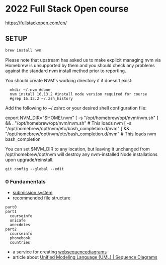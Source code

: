 # 2022 Full Stack Open course
https://fullstackopen.com/en/

## SETUP
```bash
brew install nvm
```

Please note that upstream has asked us to make explicit managing
nvm via Homebrew is unsupported by them and you should check any
problems against the standard nvm install method prior to reporting.

You should create NVM's working directory if it doesn't exist:
```
  mkdir ~/.nvm #done
  nvm install 16.13.2 #install node version required for course
  #grep 16.13.2 ~/.zsh_history
```
Add the following to ~/.zshrc or your desired shell
configuration file:

  export NVM_DIR="$HOME/.nvm"
  [ -s "/opt/homebrew/opt/nvm/nvm.sh" ] && \. "/opt/homebrew/opt/nvm/nvm.sh"  # This loads nvm
  [ -s "/opt/homebrew/opt/nvm/etc/bash_completion.d/nvm" ] && \. "/opt/homebrew/opt/nvm/etc/bash_completion.d/nvm"  # This loads nvm bash_completion

You can set $NVM_DIR to any location, but leaving it unchanged from
/opt/homebrew/opt/nvm will destroy any nvm-installed Node installations
upon upgrade/reinstall.

```
git config --global --edit
```

### 0 Fundamentals
- [submission system](https://studies.cs.helsinki.fi/stats/courses/fullstackopen)
- recommended file structure
```
part0
part1
  courseinfo
  unicafe
  anecdotes
part2
  courseinfo
  phonebook
  countries
```
- a service for creating [websequencediagrams](https://www.websequencediagrams.com)
- article about [Unified Modeling Language (UML) | Sequence Diagrams](https://www.geeksforgeeks.org/unified-modeling-language-uml-sequence-diagrams/)